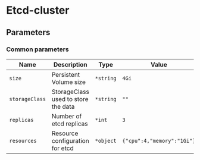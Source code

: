 # Etcd-cluster

## Parameters

### Common parameters

| Name           | Description                         | Type      | Value                      |
| -------------- | ----------------------------------- | --------- | -------------------------- |
| `size`         | Persistent Volume size              | `*string` | `4Gi`                      |
| `storageClass` | StorageClass used to store the data | `*string` | `""`                       |
| `replicas`     | Number of etcd replicas             | `*int`    | `3`                        |
| `resources`    | Resource configuration for etcd     | `*object` | `{"cpu":4,"memory":"1Gi"}` |

